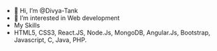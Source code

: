 - 👋 Hi, I’m @Divya-Tank
- 👀 I’m interested in Web development
- My Skills
- HTML5, CSS3, React.JS, Node.Js, MongoDB, Angular.Js, Bootstrap, Javascript, C, Java, PHP.

<!---
Divya-Tank/Divya-Tank is a ✨ special ✨ repository because its `README.md` (this file) appears on your GitHub profile.
You can click the Preview link to take a look at your changes.
--->
